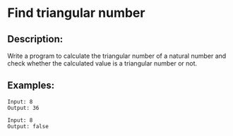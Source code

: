# Find triangular number

## Description:

Write a program to calculate the triangular number of a natural number and check whether the calculated value is a triangular number or not.

## Examples:

```
Input: 8
Output: 36
```
```
Input: 8
Output: false
```
